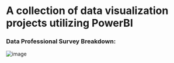 # A collection of data visualization projects utilizing PowerBI

### Data Professional Survey Breakdown:

![image](https://github.com/user-attachments/assets/72d7b9d4-f915-4bcc-afb6-0b9645ad83ac)
